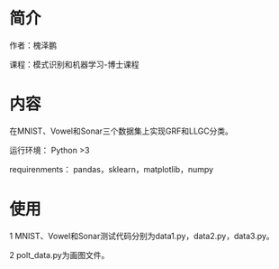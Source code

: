 # 简介
作者：槐泽鹏

课程：模式识别和机器学习-博士课程

# 内容
在MNIST、Vowel和Sonar三个数据集上实现GRF和LLGC分类。

运行环境： Python >3 

requirenments：
pandas，sklearn，matplotlib，numpy

# 使用
1 MNIST、Vowel和Sonar测试代码分别为data1.py，data2.py，data3.py。  
  
2 polt_data.py为画图文件。
